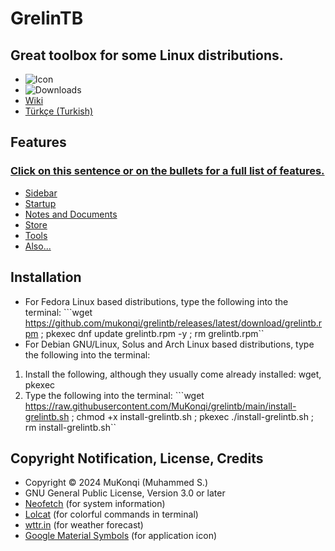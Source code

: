 # GrelinTB
## Great toolbox for some Linux distributions.
- ![Icon](https://github.com/mukonqi/grelintb/blob/main/app/icon.png?raw=true)
- ![Downloads](https://img.shields.io/github/downloads/mukonqi/grelintb/total)
- [Wiki](https://github.com/MuKonqi/grelintb/wiki)
- [Türkçe (Turkish)](https://github.com/MuKonqi/grelintb/blob/main/BENİOKU.md)
## Features
### [Click on this sentence or on the bullets for a full list of features.](https://github.com/MuKonqi/grelintb/wiki/EN:-Features)
- [Sidebar](https://github.com/MuKonqi/grelintb/wiki/EN:-Features#sidebar)
- [Startup](https://github.com/MuKonqi/grelintb/wiki/EN:-Features#startup)
- [Notes and Documents](https://github.com/MuKonqi/grelintb/wiki/EN:-Features#notes-and-documents)
- [Store](https://github.com/MuKonqi/grelintb/wiki/EN:-Features#store)
- [Tools](https://github.com/MuKonqi/grelintb/wiki/EN:-Features#tools)
- [Also...](https://github.com/MuKonqi/grelintb/wiki/EN:-Features#also)
## Installation
- For Fedora Linux based distributions, type the following into the terminal: ```wget https://github.com/mukonqi/grelintb/releases/latest/download/grelintb.rpm ; pkexec dnf update grelintb.rpm -y ; rm grelintb.rpm``
- For Debian GNU/Linux, Solus and Arch Linux based distributions, type the following into the terminal: 
1. Install the following, although they usually come already installed: wget, pkexec
2. Type the following into the terminal: ```wget https://raw.githubusercontent.com/MuKonqi/grelintb/main/install-grelintb.sh ; chmod +x install-grelintb.sh ; pkexec ./install-grelintb.sh ; rm install-grelintb.sh``
## Copyright Notification, License, Credits
- Copyright &copy; 2024 MuKonqi (Muhammed S.)
- GNU General Public License, Version 3.0 or later
- [Neofetch](https://github.com/dylanaraps/neofetch) (for system information)
- [Lolcat](https://github.com/busyloop/lolcat) (for colorful commands in terminal)
- [wttr.in](https://github.com/chubin/wttr.in) (for weather forecast)
- [Google Material Symbols](https://fonts.google.com/icons?selected=Material%20Symbols%20Outlined%3Aconstruction%3AFILL%400%3Bwght%40700%3BGRAD%40200%3Bopsz%4048) (for application icon)